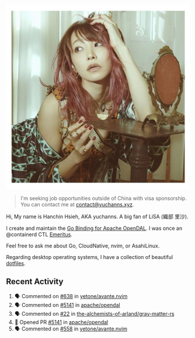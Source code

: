 <p align="center">
  <img src="./assets/LiSA2.webp" width=550 />
</p>

> I'm seeking job opportunities outside of China with visa sponsorship. You can contact me at contact@yuchanns.xyz.

Hi, My name is Hanchin Hsieh, AKA yuchanns. A big fan of LiSA (織部 里沙).

I create and maintain the [Go Binding for Apache OpenDAL](https://github.com/apache/opendal/tree/main/bindings/go). I was once an @containerd CTL [Emeritus](https://github.com/containerd/nerdctl/pull/3067).

Feel free to ask me about Go, CloudNative, nvim, or AsahiLinux.

Regarding desktop operating systems, I have a collection of beautiful [dotfiles](https://github.com/yuchanns/dotfiles).

## Recent Activity

<!--START_SECTION:activity-->
1. 🗣 Commented on [#638](https://github.com/yetone/avante.nvim/pull/638#issuecomment-2375928202) in [yetone/avante.nvim](https://github.com/yetone/avante.nvim)
2. 🗣 Commented on [#5141](https://github.com/apache/opendal/pull/5141#issuecomment-2373330611) in [apache/opendal](https://github.com/apache/opendal)
3. 🗣 Commented on [#22](https://github.com/the-alchemists-of-arland/gray-matter-rs/issues/22#issuecomment-2372719093) in [the-alchemists-of-arland/gray-matter-rs](https://github.com/the-alchemists-of-arland/gray-matter-rs)
4. 💪 Opened PR [#5141](https://github.com/apache/opendal/pull/5141) in [apache/opendal](https://github.com/apache/opendal)
5. 🗣 Commented on [#558](https://github.com/yetone/avante.nvim/issues/558#issuecomment-2342980892) in [yetone/avante.nvim](https://github.com/yetone/avante.nvim)
<!--END_SECTION:activity-->

